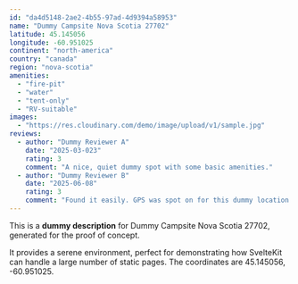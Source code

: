 ```yaml
---
id: "da4d5148-2ae2-4b55-97ad-4d9394a58953"
name: "Dummy Campsite Nova Scotia 27702"
latitude: 45.145056
longitude: -60.951025
continent: "north-america"
country: "canada"
region: "nova-scotia"
amenities:
  - "fire-pit"
  - "water"
  - "tent-only"
  - "RV-suitable"
images:
  - "https://res.cloudinary.com/demo/image/upload/v1/sample.jpg"
reviews:
  - author: "Dummy Reviewer A"
    date: "2025-03-023"
    rating: 3
    comment: "A nice, quiet dummy spot with some basic amenities."
  - author: "Dummy Reviewer B"
    date: "2025-06-08"
    rating: 3
    comment: "Found it easily. GPS was spot on for this dummy location."
---
```


This is a **dummy description** for Dummy Campsite Nova Scotia 27702, generated for the proof of concept.

It provides a serene environment, perfect for demonstrating how SvelteKit can handle a large number of static pages. The coordinates are 45.145056, -60.951025.
